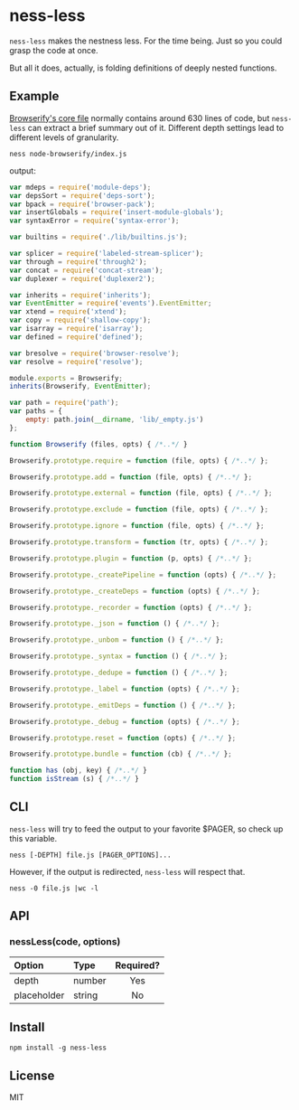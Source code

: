 # ness-less

`ness-less` makes the nestness less. For the time being. Just so you could grasp the code at once.

But all it does, actually, is folding definitions of deeply nested functions.

## Example

[Browserify's core file](https://github.com/substack/node-browserify/blob/master/index.js) normally contains around 630 lines of code, but `ness-less` can extract a brief summary out of it. Different depth settings lead to different levels of granularity.

```shell
ness node-browserify/index.js
```

output:

```js
var mdeps = require('module-deps');
var depsSort = require('deps-sort');
var bpack = require('browser-pack');
var insertGlobals = require('insert-module-globals');
var syntaxError = require('syntax-error');

var builtins = require('./lib/builtins.js');

var splicer = require('labeled-stream-splicer');
var through = require('through2');
var concat = require('concat-stream');
var duplexer = require('duplexer2');

var inherits = require('inherits');
var EventEmitter = require('events').EventEmitter;
var xtend = require('xtend');
var copy = require('shallow-copy');
var isarray = require('isarray');
var defined = require('defined');

var bresolve = require('browser-resolve');
var resolve = require('resolve');

module.exports = Browserify;
inherits(Browserify, EventEmitter);

var path = require('path');
var paths = {
    empty: path.join(__dirname, 'lib/_empty.js')
};

function Browserify (files, opts) { /*..*/ }

Browserify.prototype.require = function (file, opts) { /*..*/ };

Browserify.prototype.add = function (file, opts) { /*..*/ };

Browserify.prototype.external = function (file, opts) { /*..*/ };

Browserify.prototype.exclude = function (file, opts) { /*..*/ };

Browserify.prototype.ignore = function (file, opts) { /*..*/ };

Browserify.prototype.transform = function (tr, opts) { /*..*/ };

Browserify.prototype.plugin = function (p, opts) { /*..*/ };

Browserify.prototype._createPipeline = function (opts) { /*..*/ };

Browserify.prototype._createDeps = function (opts) { /*..*/ };

Browserify.prototype._recorder = function (opts) { /*..*/ };

Browserify.prototype._json = function () { /*..*/ };

Browserify.prototype._unbom = function () { /*..*/ };

Browserify.prototype._syntax = function () { /*..*/ };

Browserify.prototype._dedupe = function () { /*..*/ };

Browserify.prototype._label = function (opts) { /*..*/ };

Browserify.prototype._emitDeps = function () { /*..*/ };

Browserify.prototype._debug = function (opts) { /*..*/ };

Browserify.prototype.reset = function (opts) { /*..*/ };

Browserify.prototype.bundle = function (cb) { /*..*/ };

function has (obj, key) { /*..*/ }
function isStream (s) { /*..*/ }
```

## CLI

`ness-less` will try to feed the output to your favorite $PAGER, so check up this variable.

```shell
ness [-DEPTH] file.js [PAGER_OPTIONS]...
```

However, if the output is redirected, `ness-less` will respect that.

```shell
ness -0 file.js |wc -l
```

## API

### nessLess(code, options)

| Option      | Type   | Required? |
| :---------- | :----- | :-------: |
| depth       | number | Yes       |
| placeholder | string | No        |

## Install

```shell
npm install -g ness-less
```

## License

MIT
